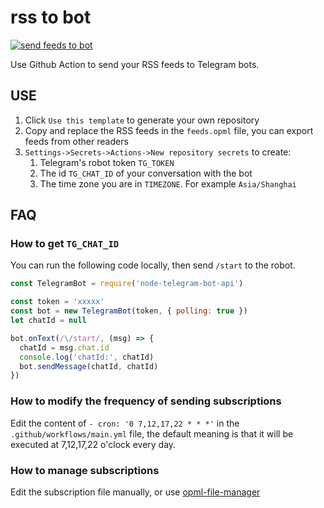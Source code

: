 # rss to bot

[![send feeds to bot](https://github.com/hyoban/rss-to-bot/actions/workflows/main.yml/badge.svg)](https://github.com/hyoban/rss-to-bot/actions/workflows/main.yml)

Use Github Action to send your RSS feeds to Telegram bots.

## USE

1. Click `Use this template` to generate your own repository
2. Copy and replace the RSS feeds in the `feeds.opml` file, you can export feeds from other readers
3. `Settings->Secrets->Actions->New repository secrets` to create:
    1. Telegram's robot token `TG_TOKEN`
    2. The id `TG_CHAT_ID` of your conversation with the bot
    3. The time zone you are in `TIMEZONE`. For example `Asia/Shanghai`

## FAQ

### How to get `TG_CHAT_ID`

You can run the following code locally, then send `/start` to the robot.

```js
const TelegramBot = require('node-telegram-bot-api')

const token = 'xxxxx'
const bot = new TelegramBot(token, { polling: true })
let chatId = null

bot.onText(/\/start/, (msg) => {
  chatId = msg.chat.id
  console.log('chatId:', chatId)
  bot.sendMessage(chatId, chatId)
})
```

### How to modify the frequency of sending subscriptions

Edit the content of `- cron: '0 7,12,17,22 * * *'` in the `.github/workflows/main.yml` file, the default meaning is that it will be executed at 7,12,17,22 o'clock every day.

### How to manage subscriptions

Edit the subscription file manually, or use [opml-file-manager](./packages/opml-file-manager/README.md)
